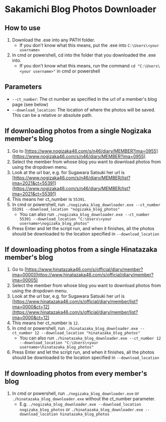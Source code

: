 # Sakamichi Blog Photos Downloader

## How to use
1. Download the .exe into any PATH folder.
    - If you don't know what this means, put the .exe into `C:\Users\<your username>`
2. In cmd or powershell, cd into the folder that you downloaded the .exe into.
    - If you don't know what this means, run the command `cd "C:\Users\<your username>"` in cmd or powershell

## Parameters
- `--ct_number`: The ct number as specified in the url of a member's blog page (see below)
- `--download_location`: The location of where the photos will be saved. This can be a relative or absolute path.

## If downloading photos from a single Nogizaka member's blog
1. Go to [https://www.nogizaka46.com/s/n46/diary/MEMBER?ima=0955](https://www.nogizaka46.com/s/n46/diary/MEMBER?ima=0955)
2. Select the member from whose blog you want to download photos from using the dropdown menu.
3. Look at the url bar, e.g. for Sugawara Satsuki her url is [https://www.nogizaka46.com/s/n46/diary/MEMBER/list?ima=2021&ct=55391](https://www.nogizaka46.com/s/n46/diary/MEMBER/list?ima=2021&ct=55391)
4. This means her ct_number is `55391`.
5. In cmd or powershell, run `./nogizaka_blog_downloader.exe --ct_number 55391 --download_location "nogizaka_blog_photos"`
    - You can also run `./nogizaka_blog_downloader.exe --ct_number 55391 --download_location "C:\Users\<your username>\nogizaka_blog_photos"`
6. Press Enter and let the script run, and when it finishes, all the photos should be downloaded to the location specified in `--download_location`

## If downloading photos from a single Hinatazaka member's blog
1. Go to [https://www.hinatazaka46.com/s/official/diary/member?ima=0000](https://www.hinatazaka46.com/s/official/diary/member?ima=00005)
2. Select the member from whose blog you want to download photos from using the dropdown menu.
3. Look at the url bar, e.g. for Sugawara Satsuki her url is [https://www.hinatazaka46.com/s/official/diary/member/list?ima=0000&ct=12](https://www.hinatazaka46.com/s/official/diary/member/list?ima=0000&ct=12)
4. This means her ct_number is `12`.
5. In cmd or powershell, run `./hinatazaka_blog_downloader.exe --ct_number 12 --download_location "hinatazaka_blog_photos"`
    - You can also run `./hinatazaka_blog_downloader.exe --ct_number 12 --download_location "C:\Users\<your username>\hinatazaka_blog_photos"`
6. Press Enter and let the script run, and when it finishes, all the photos should be downloaded to the location specified in `--download_location`

## If downloading photos from every member's blog
1. In cmd or powershell, run `./nogizaka_blog_downloader.exe` or `./hinatazaka_blog_downloader.exe` without the ct_number parameter.
    - E.g. `./nogizaka_blog_downloader.exe --download_location nogizaka_blog_photos` or `./hinatazaka_blog_downloader.exe --download_location hinatazaka_blog_photos`